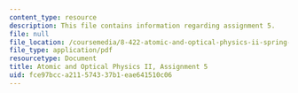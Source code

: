 ```yaml
---
content_type: resource
description: This file contains information regarding assignment 5.
file: null
file_location: /coursemedia/8-422-atomic-and-optical-physics-ii-spring-2013/fce97bcca211574337b1eae641510c06_MIT8_422S13_hw5.pdf
file_type: application/pdf
resourcetype: Document
title: Atomic and Optical Physics II, Assignment 5
uid: fce97bcc-a211-5743-37b1-eae641510c06
---
```

